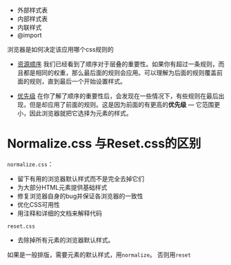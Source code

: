 - 外部样式表
- 内部样式表
- 内联样式
- @import


浏览器是如何决定该应用哪个css规则的
-  [资源顺序](https://developer.mozilla.org/zh-CN/docs/Learn/CSS/Building_blocks/Cascade_and_inheritance#%E8%B5%84%E6%BA%90%E9%A1%BA%E5%BA%8F "Permalink to 资源顺序")
	我们已经看到了顺序对于层叠的重要性。如果你有超过一条规则，而且都是相同的权重，那么最后面的规则会应用。可以理解为后面的规则覆盖前面的规则，直到最后一个开始设置样式。

- [优先级](https://developer.mozilla.org/zh-CN/docs/Learn/CSS/Building_blocks/Cascade_and_inheritance#%E4%BC%98%E5%85%88%E7%BA%A7_2 "Permalink to 优先级")
	在你了解了顺序的重要性后，会发现在一些情况下，有些规则在最后出现，但是却应用了前面的规则。这是因为前面的有更高的**优先级** — 它范围更小，因此浏览器就把它选择为元素的样式。


# Normalize.css 与Reset.css的区别
`normalize.css`：
-   留下有用的浏览器默认样式而不是完全去掉它们
-   为大部分HTML元素提供基础样式
-   修复浏览器自身的bug并保证各浏览器的一致性
-   优化CSS可用性
-   用注释和详细的文档来解释代码

`reset.css`
- 去除掉所有元素的浏览器默认样式。

如果是一般排版，需要元素的默认样式，用`normalize`。
否则用`reset`